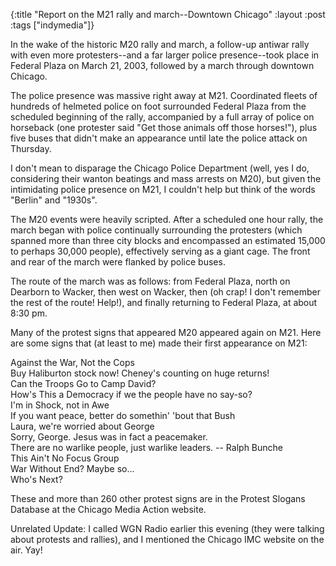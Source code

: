 {:title "Report on the M21 rally and march--Downtown Chicago"
:layout :post
:tags  ["indymedia"]}

In the wake of the historic M20 rally and march, a follow-up antiwar rally
with even more protesters--and a far larger police presence--took place in
Federal Plaza on March 21, 2003, followed by a march through downtown Chicago.

The police presence was massive right away at M21. Coordinated fleets of
hundreds of helmeted police on foot surrounded Federal Plaza from the
scheduled beginning of the rally, accompanied by a full array of police on
horseback (one protester said "Get those animals off those horses!"), plus
five buses that didn't make an appearance until late the police attack on
Thursday.

I don't mean to disparage the Chicago Police Department (well, yes I do,
considering their wanton beatings and mass arrests on M20), but given the
intimidating police presence on M21, I couldn't help but think of the words
"Berlin" and "1930s".

The M20 events were heavily scripted. After a scheduled one hour rally, the
march began with police continually surrounding the protesters (which spanned
more than three city blocks and encompassed an estimated 15,000 to perhaps
30,000 people), effectively serving as a giant cage. The front and rear of the
march were flanked by police buses.

The route of the march was as follows: from Federal Plaza, north on Dearborn
to Wacker, then west on Wacker, then (oh crap! I don't remember the rest of
the route! Help!), and finally returning to Federal Plaza, at about 8:30 pm.

Many of the protest signs that appeared M20 appeared again on M21. Here are
some signs that (at least to me) made their first appearance on M21:

Against the War, Not the Cops  
Buy Haliburton stock now! Cheney's counting on huge returns!  
Can the Troops Go to Camp David?  
How's This a Democracy if we the people have no say-so?  
I'm in Shock, not in Awe  
If you want peace, better do somethin' 'bout that Bush  
Laura, we're worried about George  
Sorry, George. Jesus was in fact a peacemaker.  
There are no warlike people, just warlike leaders. -- Ralph Bunche  
This Ain't No Focus Group  
War Without End? Maybe so...  
Who's Next?  

These and more than 260 other protest signs are in the Protest Slogans
Database at the Chicago Media Action website.

Unrelated Update: I called WGN Radio earlier this evening (they were talking
about protests and rallies), and I mentioned the Chicago IMC website on the
air. Yay!

